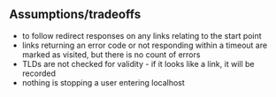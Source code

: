

## Assumptions/tradeoffs
* to follow redirect responses on any links relating to the start point
* links returning an error code or not responding within a timeout are marked as visited, but there is no count of errors
* TLDs are not checked for validity - if it looks like a link, it will be recorded
* nothing is stopping a user entering localhost